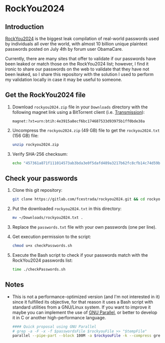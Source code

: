 # RockYou2024

## Introduction

[RockYou2024](https://cybernews.com/security/rockyou2024-largest-password-compilation-leak/) is the biggest leak compilation of real-world passwords used by individuals all over the world, with almost 10 billion unique plaintext passwords posted on July 4th by forum user ObamaCare.

Currently, there are many sites that offer to validate if our passwords have been leaked or match those on the RockYou2024 list; however, I find it ironic to share our passwords on the web to validate that they have not been leaked, so I share this repository with the solution I used to perform my validation locally in case it may be useful to someone.

## Get the RockYou2024 file

1.   Download `rockyou2024.zip` file in your `Downloads` directory with the following magnet link using a BitTorrent client (i.e. [Transmission](https://transmissionbt.com/)):

     ```
     magnet:?xt=urn:btih:4e3915a8ecf6bc174687533d93975b1ff0bde38a
     ```

2.   Uncompress the `rockyou2024.zip` (49 GB) file to get the `rockyou2024.txt` (156 GB) file:

     ```bash
     unzip rockyou2024.zip
     ```

3.   Verify SHA-256 checksum:

     ```bash
     echo "457361a871f111014573ab3bda3e0f5dafd489a3217b62fc8cfb14c74d59bb11 rockyou2024.txt" | sha256sum -c
     ```

## Check your passwords

1.   Clone this git repository:

     ```bash
     git clone https://gitlab.com/fcestrada/rockyou2024.git && cd rockyou2024
     ```

2.   Put the downloaded `rockyou2024.txt` in this directory:

     ```bash
     mv ~/Downloads/rockyou2024.txt .
     ```

3.   Replace the `passwords.txt` file with your own passwords (one per line).

4.   Get execution permission to the script:

     ```bash
     chmod u+x checkPasswords.sh
     ```

5.   Execute the Bash script to check if your passwords match with the RockYou2024 passwords list:

     ```bash
     time ./checkPasswords.sh
     ```

## Notes

*   This is not a performance-optimized version (and I'm not interested in it) since it fulfilled its objective, for that reason it uses a Bash script with standard utilities from a GNU/Linux system. If you want to improve it maybe you can implement the use of [GNU Parallel](https://www.gnu.org/software/parallel/), or better to develop it in C or another high-performance language.

    ```bash
    #### Quick proposal using GNU Parallel
    # grep -a -F -x -f $passwordsFile $rockyouFile >> "$tempFile"
    parallel --pipe-part --block 100M -a $rockyouFile -k --compress grep -a -F -x -f $passwordsFile >> "$tempFile"
    ```
